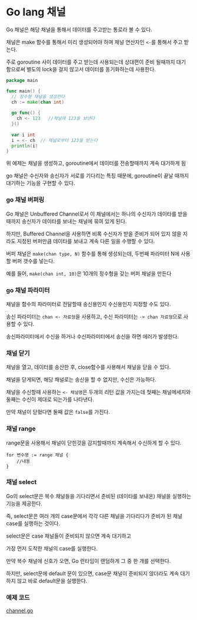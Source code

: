 # Go lang 채널
Go 채널은 해당 채널을 통해서 데이터를 주고받는 통로라 볼 수 있다.

채널은 make 함수를 통해서 미리 생성되어야 하며 채널 연산자인 `<-`를 통해서 주고 받는다.

주로 goroutine 사이 데이터를 주고 받는데 사용되는데 상대편이 준비 될때까지 대기 함으로써 별도의 lock을 걸지 않고서 데이터를 동기화하는데 사용한다.

```go
package main

func main() {
  // 정수형 채널을 생성한다 
  ch := make(chan int)
 
  go func() {
    ch <- 123   //채널에 123을 보낸다
  }()
 
  var i int
  i = <- ch  // 채널로부터 123을 받는다
  println(i)
}
``` 
위 예제는 채널을 생성하고, goroutine에서 데이터를 전송할때까지 계속 대기하게 됨

go 채널은 수신자와 송신자가 서로를 기다리는 특징 때문에, goroutine이 끝날 때까지 대기하는 기능을 구현할 수 있다.

### go 채널 버퍼링
Go 채널은 Unbuffered Channel로서 이 채널에서는 하나의 수신자가 데이타를 받을 때까지 송신자가 데이타를 보내는 채널에 묶여 있게 된다.

하지만, Buffered Channel을 사용하면 비록 수신자가 받을 준비가 되어 있지 않을 지라도 지정된 버퍼만큼 데이타를 보내고 계속 다른 일을 수행할 수 있다.

버퍼 채널은 `make(chan type, N)` 함수를 통해 생성되는데, 두번째 파라미터 N에 사용할 버퍼 갯수를 넣는다.

예를 들어, `make(chan int, 10)`은 10개의 정수형을 갖는 버퍼 채널을 만든다

### go 채널 파라미터
채널을 함수의 파라미터로 전달할때 송신용인지 수신용인지 지정할 수도 있다.

송신 파라미터는 `chan <- 자료형`을 사용하고, 수신 파라미터는 `-> chan 자료형`으로 사용할 수 있다.

송신파라미터에서 수신을 하거나 수신파라미터에서 송신을 하면 에러가 발생한다.

### 채널 닫기
채널을 열고, 데이터를 송산한 후, close함수를 사용해서 채널을 닫을 수 있다.

채널을 닫게되면, 해당 채널로는 송신을 할 수 없지만, 수신은 가능하다.

채널을 수신할때 사용하는 `<- 채널명`은 두개의 리턴 값을 가지는데 첫째는 채널메세지와 둘째는 수신이 제대로 되는가를 나타낸다.

만약 채널이 닫혔다면 둘째 값은 `false`를 가진다.

### 채널 range
range문을 사용해서 채널이 닫힌것을 감지할때까지 계속해서 수신하게 할 수 있다.

```
for 변수명 := range 채널 {
    //내용
}
```

### 채널 select
Go의 select문은 복수 채널들을 기다리면서 준비된 (데이타를 보내온) 채널을 실행하는 기능을 제공한다.

즉, select문은 여러 개의 case문에서 각각 다른 채널을 기다리다가 준비가 된 채널 case를 실행하는 것이다.

select문은 case 채널들이 준비되지 않으면 계속 대기하고

가장 먼저 도착한 채널의 case를 실행한다.

만약 복수 채널에 신호가 오면, Go 런타임이 랜덤하게 그 중 한 개를 선택한다.

하지만, select문에 default 문이 있으면, case문 채널이 준비되지 않더라도 계속 대기하지 않고 바로 default문을 실행한다.

### 예제 코드
[channel.go](./main/channel.go)